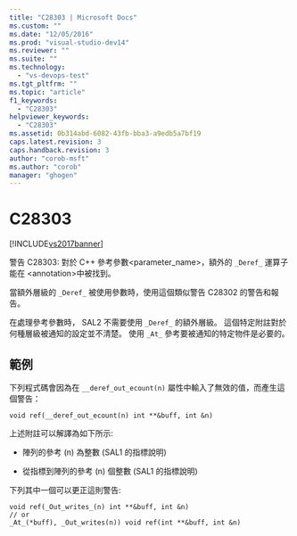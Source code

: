 ```yaml
---
title: "C28303 | Microsoft Docs"
ms.custom: ""
ms.date: "12/05/2016"
ms.prod: "visual-studio-dev14"
ms.reviewer: ""
ms.suite: ""
ms.technology: 
  - "vs-devops-test"
ms.tgt_pltfrm: ""
ms.topic: "article"
f1_keywords: 
  - "C28303"
helpviewer_keywords: 
  - "C28303"
ms.assetid: 0b314abd-6082-43fb-bba3-a9edb5a7bf19
caps.latest.revision: 3
caps.handback.revision: 3
author: "corob-msft"
ms.author: "corob"
manager: "ghogen"
---
```

# C28303
[!INCLUDE[vs2017banner](../code-quality/includes/vs2017banner.md)]

警告 C28303: 對於 C\+\+ 參考參數\<parameter\_name\>，額外的 `_Deref_` 運算子能在 \<annotation\>中被找到。  
  
 當額外層級的 `_Deref_` 被使用參數時，使用這個類似警告 C28302 的警告和報告。  
  
 在處理參考參數時， SAL2 不需要使用 `_Deref_` 的額外層級。  這個特定附註對於何種層級被通知的設定並不清楚。  使用 `_At_` 參考要被通知的特定物件是必要的。  
  
## 範例  
 下列程式碼會因為在 `__deref_out_ecount(n)` 屬性中輸入了無效的值，而產生這個警告：  
  
```  
void ref(__deref_out_ecount(n) int **&buff, int &n)  
```  
  
 上述附註可以解譯為如下所示:  
  
-   陣列的參考 \(n\) 為整數 \(SAL1 的指標說明\)  
  
-   從指標到陣列的參考 \(n\) 個整數 \(SAL1 的指標說明\)  
  
 下列其中一個可以更正這則警告:  
  
```  
void ref(_Out_writes_(n) int **&buff, int &n)  
// or  
_At_(*buff), _Out_writes(n)) void ref(int **&buff, int &n)  
  
```